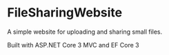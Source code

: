 # FileSharingWebsite
A simple website for uploading and sharing small files.

Built with ASP.NET Core 3 MVC and EF Core 3
